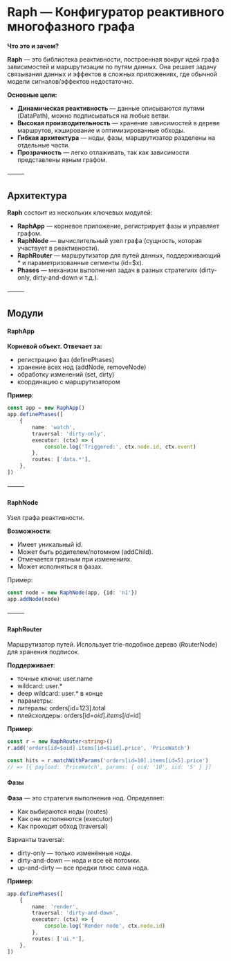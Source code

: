 # Raph — Конфигуратор реактивного многофазного графа

**Что это и зачем?**

**Raph** — это библиотека реактивности, построенная вокруг идей графа зависимостей и маршрутизации по путям данных.
Она решает задачу связывания данных и эффектов в сложных приложениях, где обычной модели сигналов/эффектов недостаточно.

**Основные цели:**

- **Динамическая реактивность** — данные описываются путями (DataPath), можно подписываться на любые ветви.
- **Высокая производительность** — хранение зависимостей в дереве маршрутов, кэширование и оптимизированные обходы.
- **Гибкая архитектура** — ноды, фазы, маршрутизатор разделены на отдельные части.
- **Прозрачность** — легко отлаживать, так как зависимости представлены явным графом.

⸻

## Архитектура

**Raph** состоит из нескольких ключевых модулей:

- **RaphApp** — корневое приложение, регистрирует фазы и управляет графом.
- **RaphNode** — вычислительный узел графа (сущность, которая участвует в реактивности).
- **RaphRouter** — маршрутизатор для путей данных, поддерживающий * и параметризованные сегменты (id=$x).
- **Phases** — механизм выполнения задач в разных стратегиях (dirty-only, dirty-and-down и т.д.).

⸻

## Модули

#### RaphApp

**Корневой объект. Отвечает за:**

- регистрацию фаз (definePhases)
- хранение всех нод (addNode, removeNode)
- обработку изменений (set, dirty)
- координацию с маршрутизатором

**Пример**:

```ts 
const app = new RaphApp()
app.definePhases([
    {
        name: 'watch',
        traversal: 'dirty-only',
        executor: (ctx) => {
            console.log('Triggered:', ctx.node.id, ctx.event)
        },
        routes: ['data.*'],
    },
])
```

⸻

#### RaphNode

Узел графа реактивности.

**Возможности**:

- Имеет уникальный id.
- Может быть родителем/потомком (addChild).
- Отмечается грязным при изменениях.
- Может исполняться в фазах.

Пример:

```ts 
const node = new RaphNode(app, {id: 'n1'})
app.addNode(node)
```

⸻

#### RaphRouter

Маршрутизатор путей. Использует trie-подобное дерево (RouterNode) для хранения подписок.

**Поддерживает**:

- точные ключи: user.name
- wildcard: user.*
- deep wildcard: user.* в конце
- параметры:
- литералы: orders[id=123].total
- плейсхолдеры: orders[id=$oid].items[id=$id]

**Пример**:

```ts 
const r = new RaphRouter<string>()
r.add('orders[id=$oid].items[id=$iid].price', 'PriceWatch')

const hits = r.matchWithParams('orders[id=10].items[id=5].price')
// => [{ payload: 'PriceWatch', params: { oid: '10', iid: '5' } }]

```

#### Фазы

**Фаза** — это стратегия выполнения нод. Определяет:

- Как выбираются ноды (routes)
- Как они исполняются (executor)
- Как проходит обход (traversal)

Варианты traversal:

- dirty-only — только изменённые ноды.
- dirty-and-down — нода и все её потомки.
- up-and-dirty — все предки плюс сама нода.

**Пример**:

```ts 
app.definePhases([
    {
        name: 'render',
        traversal: 'dirty-and-down',
        executor: (ctx) => {
            console.log('Render node', ctx.node.id)
        },
        routes: ['ui.*'],
    },
])
```
